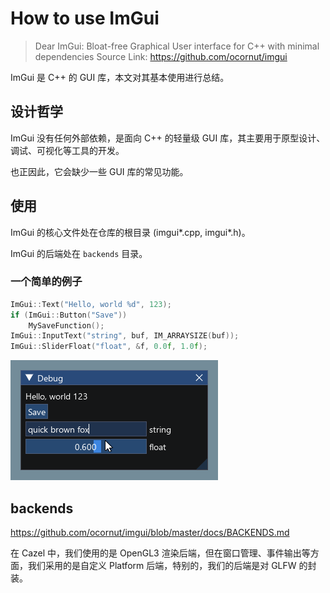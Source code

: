 # How to use ImGui

> Dear ImGui: Bloat-free Graphical User interface for C++ with minimal dependencies
> Source Link: <https://github.com/ocornut/imgui>

ImGui 是 C++ 的 GUI 库，本文对其基本使用进行总结。

## 设计哲学

ImGui 没有任何外部依赖，是面向 C++ 的轻量级 GUI 库，其主要用于原型设计、调试、可视化等工具的开发。

也正因此，它会缺少一些 GUI 库的常见功能。

## 使用

ImGui 的核心文件处在仓库的根目录 (imgui*.cpp, imgui*.h)。

ImGui 的后端处在 `backends` 目录。

### 一个简单的例子

```cpp
ImGui::Text("Hello, world %d", 123);
if (ImGui::Button("Save"))
    MySaveFunction();
ImGui::InputText("string", buf, IM_ARRAYSIZE(buf));
ImGui::SliderFloat("float", &f, 0.0f, 1.0f);
```

![ImGui 例子](./images/2023-04-03-21-09-57.png)

## backends

<https://github.com/ocornut/imgui/blob/master/docs/BACKENDS.md>

在 Cazel 中，我们使用的是 OpenGL3 渲染后端，但在窗口管理、事件输出等方面，我们采用的是自定义 Platform 后端，特别的，我们的后端是对 GLFW 的封装。
